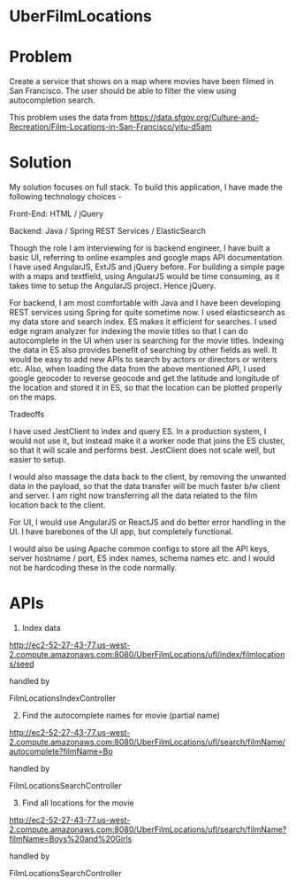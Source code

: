 # UberFilmLocations

# Problem

Create a service that shows on a map where movies have been filmed in San Francisco. The user should be able to filter the view using autocompletion search.

This problem uses the data from https://data.sfgov.org/Culture-and-Recreation/Film-Locations-in-San-Francisco/yitu-d5am

# Solution

My solution focuses on full stack. To build this application, I have made the following technology choices -

Front-End: HTML / jQuery

Backend: Java / Spring REST Services / ElasticSearch

Though the role I am interviewing for is backend engineer, I have built a basic UI, referring to online examples and google maps API documentation. I have used AngularJS, ExtJS and jQuery before. For building a simple page with a maps and textfield, using AngularJS would be time consuming, as it takes time to setup the AngularJS project. Hence jQuery.

For backend, I am most comfortable with Java and I have been developing REST services using Spring for quite sometime now. I used elasticsearch as my data store and search index. ES makes it efficient for searches. I used edge ngram analyzer for indexing the movie titles so that I can do autocomplete in the UI when user is searching for the movie titles. Indexing the data in ES also provides benefit of searching by other fields as well. It would be easy to add new APIs to search by actors or directors or writers etc. Also, when loading the data from the above mentioned API, I used google geocoder to reverse geocode and get the latitude and longitude of the location and stored it in ES, so that the location can be plotted properly on the maps.

Tradeoffs

I have used JestClient to index and query ES. In a production system, I would not use it, but instead make it a worker node that joins the ES cluster, so that it will scale and performs best. JestClient does not scale well, but easier to setup.

I would also massage the data back to the client, by removing the unwanted data in the payload, so that the data transfer will be much faster b/w client and server. I am right now transferring all the data related to the film location back to the client.

For UI, I would use AngularJS or ReactJS and do better error handling in the UI. I have barebones of the UI app, but completely functional.

I would also be using Apache common configs to store all the API keys, server hostname / port, ES index names, schema names etc. and I would not be hardcoding these in the code normally.


# APIs

1. Index data

http://ec2-52-27-43-77.us-west-2.compute.amazonaws.com:8080/UberFilmLocations/ufl/index/filmlocations/seed

handled by 

FilmLocationsIndexController

2. Find the autocomplete names for movie (partial name)

http://ec2-52-27-43-77.us-west-2.compute.amazonaws.com:8080/UberFilmLocations/ufl/search/filmName/autocomplete?filmName=Bo

handled by 

FilmLocationsSearchController

3. Find all locations for the movie

http://ec2-52-27-43-77.us-west-2.compute.amazonaws.com:8080/UberFilmLocations/ufl/search/filmName?filmName=Boys%20and%20Girls

handled by 

FilmLocationsSearchController




